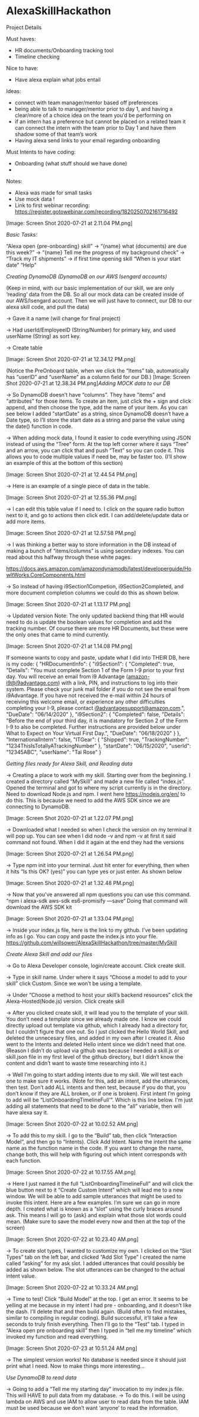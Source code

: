 # AlexaSkillHackathon
Project Details

Must haves:

* HR documents/Onboarding tracking tool
* Timeline checking

Nice to have: 

* Have alexa explain what jobs entail

Ideas:

* connect with team manager/mentor based off preferences
* being able to talk to manager/mentor prior to day 1, and having a clear/more of a choice idea on the team you’d be performing on
* if an intern has a preference but cannot be placed on a related team it can connect the intern with the team prior to Day 1 and have them shadow some of that team’s work
* Having alexa send links to your email regarding onboarding


Must Intents to have coding: 

* Onboarding (what stuff should we have done)
* 

Notes:

* Alexa was made for small tasks
* Use mock data !
* Link to first webinar recording: https://register.gotowebinar.com/recording/1820250702161716492

[Image: Screen Shot 2020-07-21 at 2.11.04 PM.png]


*Basic Tasks:*

“Alexa open {pre-onboarding} skill”
→ “{name} what (documents) are due this week?”
→ “{name} Tell me the progress of my background check”
→ “Track my IT shipments”
→ if first time opening skill “When is your start date”
“Help”

*_Creating DynamoDB (DynamoDB on our AWS Isengard accounts)_*

(Keep in mind, with our basic implementation of our skill, we are only ‘reading’ data from the DB. So all our mock data can be created inside of our AWS/Isengard account. Then we will just have to connect, our DB to our alexa skill code, and pull the data)

→ Gave it a name (will change for final project)

→ Had userId/EmployeeID (String/Number) for primary key, and used userName (String) as sort key.

→ Create table

[Image: Screen Shot 2020-07-21 at 12.34.12 PM.png]

(Notice the PreOnboard table, when we click the “Items” tab, automatically has “userID” and “userName” as a column field for our DB.)
[Image: Screen Shot 2020-07-21 at 12.38.34 PM.png]_Adding MOCK data to our DB_

→ So DynamoDB doesn’t have “columns". They have "items" and "attributes" for those items. To create an item, just click the + sign and click append, and then choose the type, add the name of your item. As you can see below I added "startDate" as a string, since DynamoDB doesn’t have a Date type, so I’ll store the start date as a string and parse the value using the date() function in code.

→ When adding mock data, I found it easier to code everything using JSON instead of using the “Tree” form. At the top left corner where it says “Tree” and an arrow, you can click that and push “Text” so you can code it. This allows you to code multiple values if need be, may be faster too. (I’ll show an example of this at the bottom of this section)

[Image: Screen Shot 2020-07-21 at 12.44.54 PM.png]

→ Here is an example of a single piece of data in the table.

[Image: Screen Shot 2020-07-21 at 12.55.36 PM.png]

→ I can edit this table value if I need to. I click on the square radio button next to it, and go to actions then click edit. I can add/delete/update data or add more items.

[Image: Screen Shot 2020-07-21 at 12.57.58 PM.png]

→ I was thinking a better way to store information in the DB instead of making a bunch of “items/columns” is using secondary indexes. You can read about this halfway through these white pages. 

https://docs.aws.amazon.com/amazondynamodb/latest/developerguide/HowItWorks.CoreComponents.html

→ So instead of having i9Section1Competion, i9Section2Completed, and more document completion columns we could do this as shown below.

[Image: Screen Shot 2020-07-21 at 1.13.17 PM.png]

→ Updated version 
Note: The only updated backend thing that HR would need to do is update the boolean values for completion and add the tracking number. Of course there are more HR Documents, but these were the only ones that came to mind currently. 

[Image: Screen Shot 2020-07-21 at 1.14.08 PM.png]

If someone wants to copy and paste, update what I did into THEIR DB, here is my code: 
{
"HRDocumentInfo": {
"i9Section1": {
"Completed": true,
"Details": "You must complete Section 1 of the Form I-9 prior to your first day. You will receive an email from i9 Advantage (amazon-i9@i9advantage.com) with a link, PIN, and instructions to log into their system. Please check your junk mail folder if you do not see the email from i9Advantage. If you have not received the e-mail within 24 hours of receiving this welcome email, or experience any other difficulties completing your I-9, please contact i9advantagesupport@amazon.com.",
"DueDate": "06/14/2020"
},
"i9Section2": {
"Completed": false,
"Details": "Before the end of your third day, it is mandatory for Section 2 of the Form I-9 to also be completed. Further instructions are provided below under What to Expect on Your Virtual First Day.",
"DueDate": "06/18/2020"
}
},
"InternationalIntern": false,
"ITGear": {
"Shipped": true,
"TrackingNumber": "1234ThisIsTotallyATrackingNumber"
},
"startDate": "06/15/2020",
"userId": "12345ABC",
"userName": "Tai Rose"
}

_Getting files ready for Alexa Skill, and Reading data_

→ Creating a place to work with my skill. Starting over from the beginning. I created a directory called “MySkill” and made a new file called “index.js”. Opened the terminal and got to where my script currently is in the directory. Need to download Node.js and npm. I went here https://nodejs.org/en/ to do this. This is because we need to add the AWS SDK since we are connecting to DynamoDB. 

[Image: Screen Shot 2020-07-21 at 1.22.07 PM.png]

→ Downloaded what I needed so when I check the version on my terminal it will pop up. You can see when I did node -v and npm -v at first it said command not found. When I did it again at the end they had the versions

[Image: Screen Shot 2020-07-21 at 1.26.54 PM.png]

→ Type npm init into your terminal. Just hit enter for everything, then when it hits “Is this OK? (yes)” you can type yes or just enter. As shown below

[Image: Screen Shot 2020-07-21 at 1.32.48 PM.png]

→ Now that you’ve answered all npm questions you can use this command. “npm i alexa-sdk aws-sdk es6-promisify —save“ Doing that command will download the AWS SDK kit

[Image: Screen Shot 2020-07-21 at 1.33.04 PM.png]

→ Inside your index.js file, here is the link to my github. I’ve been updating info as I go. You can copy and paste the index.js into your file. https://github.com/willsower/AlexaSkillHackathon/tree/master/MySkill

_Create Alexa Skill and add our files_

→ Go to Alexa Developer console, login/create account. Click create skill.

→ Type in skill name. Under where it says “Choose a model to add to your skill” click Custom. Since we won’t be using a template. 

→ Under “Choose a method to host your skill’s backend resources” click the Alexa-Hosted(Node.js) version. Click create skill

→ After you clicked create skill, it will lead you to the template of your skill. You don’t need a template since we already made one. I know we could directly upload out template via github, which I already had a directory for, but I couldn’t figure that one out. So I just clicked the Hello World Skill, and deleted the unnecesary files, and added in my own after I created it. Also went to the Intents and deleted Hello intent since we didn’t need that one. (Reason I didn’t do upload via github was because I needed a skill.js or skill.json file in my first level of the github directory, but I didn’t know the content and didn’t want to waste time researching into it.)

→ Well I’m going to start adding intents due to my skill. We will test each one to make sure it works. (Note for this, add an intent, add the utterances, then test. Don’t add ALL intents and then test, because if you do that, you don’t know if they are ALL broken, or if one is broken). First intent I’m going to add will be “ListOnboardingTimelineFull'”.  Which is this line below. I'm just adding all statements that need to be done to the “all” variable, then will have alexa say it.

[Image: Screen Shot 2020-07-22 at 10.02.52 AM.png]

→ To add this to my skill. I go to the “Build” tab, then click “Interaction Model”, and then go to “Intents). Click Add Intent. Name the intent the same name as the function name in the code. If you want to change the name, change both, this will help with figuring out which intent corresponds with each function. 

[Image: Screen Shot 2020-07-22 at 10.17.55 AM.png]

→ Here I just named it the full “ListOnboardingTimelineFull” and will click the blue button next to it “Create Custom Intent” which will lead me to a new window. We will be able to add sample utterances that might be used to invoke this intent.  Here are a few examples. I’m sure we can go in more depth. I created what is known as a “slot” using the curly braces around ask. This means I will go to {ask} and explain what those slot words could mean. (Make sure to save the model every now and then at the top of the screen)

[Image: Screen Shot 2020-07-22 at 10.23.40 AM.png]

→ To create slot types, I wanted to customize my own. I clicked on the “Slot Types” tab on the left bar, and clicked “Add Slot Type” I created the name called “asking” for my ask slot. I added utterances that could possibly be added as shown below. The slot utterances can be changed to the actual intent value.

[Image: Screen Shot 2020-07-22 at 10.33.24 AM.png]

→ Time to test! Click “Build Model” at the top. I get an error. It seems to be yelling at me because in my intent I had pre - onboarding, and it doesn’t like the dash. I’ll delete that and then build again. (Build often to find mistakes, similar to compiling in regular coding). Build successful, it’ll take a few seconds to truly finish everything. Then I’ll go to the “Test” tab. I typed in “Alexa open pre onboarding skill” then I typed in “tell me my timeline” which invoked my function and read everything.

[Image: Screen Shot 2020-07-23 at 10.51.24 AM.png]

→ The simplest version works! No database is needed since it should just print what I need. Now to make things more interesting...


_Use DynamoDB to read data_

→ Going to add a “Tell me my starting day” invocation to my index.js file. This will HAVE to pull data from my database. 
→ To do this. I will be using lambda on AWS and use IAM to allow user to read data from the table. IAM must be used because we don’t want ‘anyone’ to read the information.
